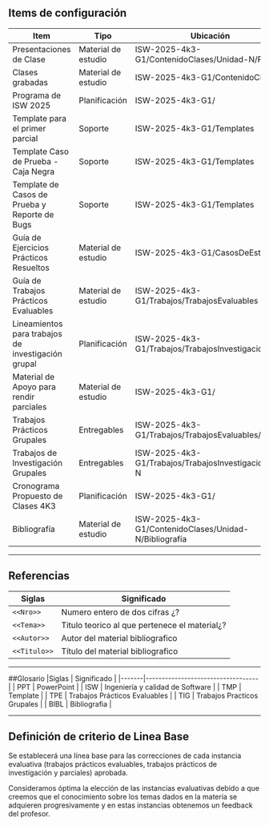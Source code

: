 ## Items de configuración
| Item                                               | Tipo                  | Ubicación                                              | Regla de nombrado
|----------------------------------------------------|-----------------------|--------------------------------------------------------|----------------------------------------------------|
| Presentaciones de Clase                            | Material de estudio   | ISW-2025-4k3-G1/ContenidoClases/Unidad-N/PPTs          | `PPT_<<Nro>>_<<Tema>>.pdf`                         |
| Clases grabadas                                    | Material de estudio   | ISW-2025-4k3-G1/ContenidoClases                        | `Clases_grabadas.xlsx`                             |
| Programa de ISW 2025                               | Planificación         | ISW-2025-4k3-G1/                                       | `ISW_Programa_2025.pdf`                            |
| Template para el primer parcial                    | Soporte               | ISW-2025-4k3-G1/Templates                              | `TMP_Parcial1.docx`                                |
| Template Caso de Prueba - Caja Negra               | Soporte               | ISW-2025-4k3-G1/Templates                              | `TMP_CasoDePrueba.docx`                            |
| Template de Casos de Prueba y Reporte de Bugs      | Soporte               | ISW-2025-4k3-G1/Templates                              | `TMP_CasoDePrueba_ReporteBugs.xlsx`                |
| Guía de Ejercicios Prácticos Resueltos             | Material de estudio   | ISW-2025-4k3-G1/CasosDeEstudio                         | `Guía de Ejercicios Prácticos Resueltos.pdf`       |
| Guía de Trabajos Prácticos Evaluables              | Material de estudio   | ISW-2025-4k3-G1/Trabajos/TrabajosEvaluables            | `Guía de Trabajos Prácticos Evaluables.pdf`        |
| Lineamientos para trabajos de investigación grupal | Planificación         | ISW-2025-4k3-G1/Trabajos/TrabajosInvestigacion         | `ISW_Lineamientos_TIG_2025.pdf`                    |
| Material de Apoyo para rendir parciales            | Material de estudio   | ISW-2025-4k3-G1/                                       | `Herramientas para presentación de Información.pdf`|
| Trabajos Prácticos Grupales                        | Entregables           | ISW-2025-4k3-G1/Trabajos/TrabajosEvaluables/TP-N       | `TPE_<<Nro>>_<<Tema>>.pdf`                         |
| Trabajos de Investigación Grupales                 | Entregables           | ISW-2025-4k3-G1/Trabajos/TrabajosInvestigacion/TP-N    | `TIG_<<Nro>>_<<Tema>>.pdf`                         |
| Cronograma Propuesto de Clases 4K3                 | Planificación         | ISW-2025-4k3-G1/                                       | `ISW_Cronograma_Propuesto_de_Clases.xlsx`          |
| Bibliografía                                       | Material de estudio   | ISW-2025-4k3-G1/ContenidoClases/Unidad-N/Bibliografía  | `BIBL_<<Autor>>_<<Título>>.pdf`                    |

---

## Referencias
| Siglas       | Significado                                  |
|--------------|----------------------------------------------|
| `<<Nro>>`    | Numero entero de dos cifras ¿?               |
| `<<Tema>>`   | Titulo teorico al que pertenece el material¿?|
| `<<Autor>>`  | Autor del material bibliografico             |
| `<<Titulo>>` | Título del material bibliografico            |

---

##Glosario
|Siglas | Significado                       |
|-------|-----------------------------------|
| PPT   | PowerPoint                        |
| ISW   | Ingeniería y calidad de Software  |
| TMP   | Template                          |
| TPE   | Trabajos Prácticos Evaluables     |
| TIG   | Trabajos Practicos Grupales       |
| BIBL  | Bibliografia                      |

---

## Definición de criterio de Linea Base
Se establecerá una línea base para las correcciones de cada instancia evaluativa (trabajos prácticos evaluables, trabajos prácticos de investigación y parciales) aprobada.

Consideramos óptima la elección de las instancias evaluativas debido a que creemos que el conocimiento sobre los temas dados en la materia se adquieren progresivamente y en estas instancias obtenemos un feedback del profesor.
